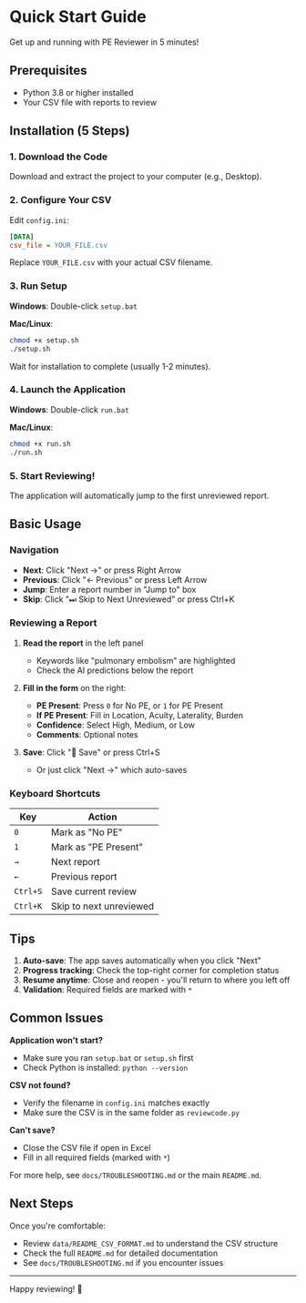 # Quick Start Guide

Get up and running with PE Reviewer in 5 minutes!

## Prerequisites

- Python 3.8 or higher installed
- Your CSV file with reports to review

## Installation (5 Steps)

### 1. Download the Code
Download and extract the project to your computer (e.g., Desktop).

### 2. Configure Your CSV
Edit `config.ini`:
```ini
[DATA]
csv_file = YOUR_FILE.csv
```
Replace `YOUR_FILE.csv` with your actual CSV filename.

### 3. Run Setup

**Windows**: Double-click `setup.bat`

**Mac/Linux**:
```bash
chmod +x setup.sh
./setup.sh
```

Wait for installation to complete (usually 1-2 minutes).

### 4. Launch the Application

**Windows**: Double-click `run.bat`

**Mac/Linux**:
```bash
chmod +x run.sh
./run.sh
```

### 5. Start Reviewing!

The application will automatically jump to the first unreviewed report.

## Basic Usage

### Navigation
- **Next**: Click "Next →" or press Right Arrow
- **Previous**: Click "← Previous" or press Left Arrow
- **Jump**: Enter a report number in "Jump to" box
- **Skip**: Click "⏭ Skip to Next Unreviewed" or press Ctrl+K

### Reviewing a Report

1. **Read the report** in the left panel
   - Keywords like "pulmonary embolism" are highlighted
   - Check the AI predictions below the report

2. **Fill in the form** on the right:
   - **PE Present**: Press `0` for No PE, or `1` for PE Present
   - **If PE Present**: Fill in Location, Acuity, Laterality, Burden
   - **Confidence**: Select High, Medium, or Low
   - **Comments**: Optional notes

3. **Save**: Click "💾 Save" or press Ctrl+S
   - Or just click "Next →" which auto-saves

### Keyboard Shortcuts

| Key | Action |
|-----|--------|
| `0` | Mark as "No PE" |
| `1` | Mark as "PE Present" |
| `→` | Next report |
| `←` | Previous report |
| `Ctrl+S` | Save current review |
| `Ctrl+K` | Skip to next unreviewed |

## Tips

1. **Auto-save**: The app saves automatically when you click "Next"
2. **Progress tracking**: Check the top-right corner for completion status
3. **Resume anytime**: Close and reopen - you'll return to where you left off
4. **Validation**: Required fields are marked with `*`

## Common Issues

**Application won't start?**
- Make sure you ran `setup.bat` or `setup.sh` first
- Check Python is installed: `python --version`

**CSV not found?**
- Verify the filename in `config.ini` matches exactly
- Make sure the CSV is in the same folder as `reviewcode.py`

**Can't save?**
- Close the CSV file if open in Excel
- Fill in all required fields (marked with `*`)

For more help, see `docs/TROUBLESHOOTING.md` or the main `README.md`.

## Next Steps

Once you're comfortable:
- Review `data/README_CSV_FORMAT.md` to understand the CSV structure
- Check the full `README.md` for detailed documentation
- See `docs/TROUBLESHOOTING.md` if you encounter issues

---

Happy reviewing! 🏥
